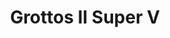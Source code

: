---
pid: rs92
title: Grottos II Super V
location_transcription: Kensington Ave Pitcairn - Penny Pack Park
coordinates: "[-75.045607758194, 40.067058913392]"
zipcode: '19124'
gen_neighborhood: North Philadelphia
neighborhood: Juniata,Frankford,Feltonville
outside_phl: 
age: '41'
age_range: 40-49
instagram: 
image_file_name: rs_92.jpg
proposal_transcription: |-
  Hx- Court Order Visitation for a son with ADHD and Father Psychafrania.....
  Order of court mom goes to Free Library and prays at the grotto in New Jersey + Pennsylvania
  Sunday Visitation Shelter from the Storm
  What families people can do.
  -play mother may I
  -red light green light go
  -spend time for the legal and physical custody FT parent
topic: Health,Social Justice
topic_summary: 0, 0
type: Other No Form
keywords_other: mental health
credit: 
image_labels: 
twitter: 
facebook: 
permalink: "/monuments/rs92/"
layout: item-page
---
